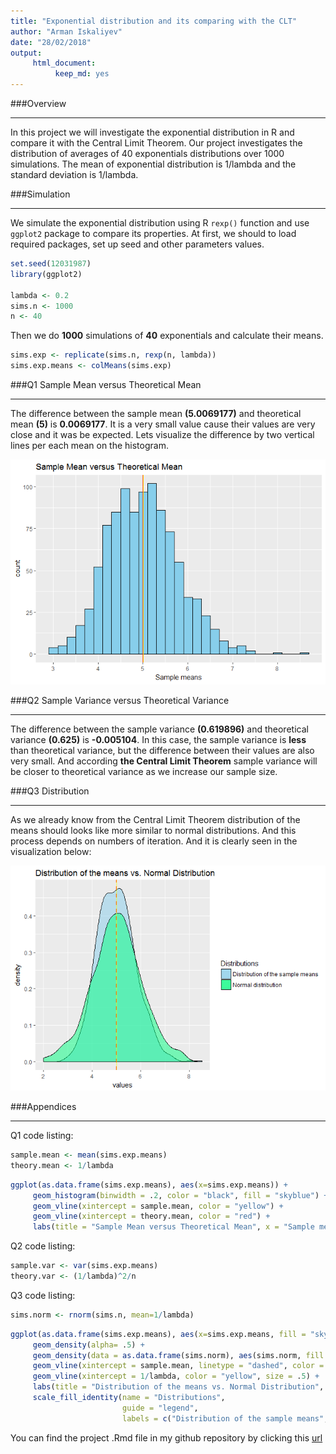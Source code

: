 ```yaml
---
title: "Exponential distribution and its comparing with the CLT"
author: "Arman Iskaliyev"
date: "28/02/2018"
output: 
     html_document:
          keep_md: yes
---
```


###Overview
* * *
In this project we will investigate the exponential distribution in R and compare it with the Central Limit Theorem. Our project investigates the distribution of averages of 40 exponentials distributions over 1000 simulations. The mean of exponential distribution is 1/lambda and the standard deviation is 1/lambda.

###Simulation
* * *
We simulate the exponential distribution using R `rexp()` function and use `ggplot2` package to compare its properties.
At first, we should to load required packages, set up seed and other parameters values. 


```r
set.seed(12031987)
library(ggplot2)

lambda <- 0.2
sims.n <- 1000
n <- 40
```

Then we do **1000** simulations of **40** exponentials and calculate their means. 

```r
sims.exp <- replicate(sims.n, rexp(n, lambda))
sims.exp.means <- colMeans(sims.exp)
```

###Q1 Sample Mean versus Theoretical Mean
* * *

The difference between the sample mean **(5.0069177)** and theoretical mean **(5)** is **0.0069177**. It is a very small value cause their values are very close and it was be expected. Lets visualize the difference by two vertical lines per each mean on the histogram.

![](ExpDistrib_Simulation_files/figure-html/Q1plot-1.png)<!-- -->

###Q2 Sample Variance versus Theoretical Variance
* * *

The difference between the sample variance **(0.619896)** and theoretical variance **(0.625)** is **-0.005104**. In this case, the sample variance is **less** than theoretical variance, but the difference between their values are also very small. And according **the Central Limit Theorem** sample variance will be closer to theoretical variance as we increase our sample size.  

###Q3 Distribution
* * *
As we already know from the Central Limit Theorem distribution of the means should looks like more similar to normal distributions. And this process depends on numbers of iteration. And it is clearly seen in the visualization below:   



![](ExpDistrib_Simulation_files/figure-html/Q3plot-1.png)<!-- -->

###Appendices
* * *

Q1 code listing:

```r
sample.mean <- mean(sims.exp.means)
theory.mean <- 1/lambda
```

```r
ggplot(as.data.frame(sims.exp.means), aes(x=sims.exp.means)) +
     geom_histogram(binwidth = .2, color = "black", fill = "skyblue") + 
     geom_vline(xintercept = sample.mean, color = "yellow") +
     geom_vline(xintercept = theory.mean, color = "red") +
     labs(title = "Sample Mean versus Theoretical Mean", x = "Sample means")
```

Q2 code listing:

```r
sample.var <- var(sims.exp.means)
theory.var <- (1/lambda)^2/n
```

Q3 code listing:

```r
sims.norm <- rnorm(sims.n, mean=1/lambda)
```

```r
ggplot(as.data.frame(sims.exp.means), aes(x=sims.exp.means, fill = "skyblue")) +
     geom_density(alpha= .5) + 
     geom_density(data = as.data.frame(sims.norm), aes(sims.norm, fill = "springgreen"), alpha= .5) +
     geom_vline(xintercept = sample.mean, linetype = "dashed", color = "red", size = 1) +
     geom_vline(xintercept = 1/lambda, color = "yellow", size = .5) + 
     labs(title = "Distribution of the means vs. Normal Distribution", x = "values") + 
     scale_fill_identity(name = "Distributions", 
                         guide = "legend",
                         labels = c("Distribution of the sample means", "Normal distribution"))
```

You can find the project .Rmd file in my github repository by clicking this [url](https://github.com/armandyne/Statistical-Inference-Course-Project)
